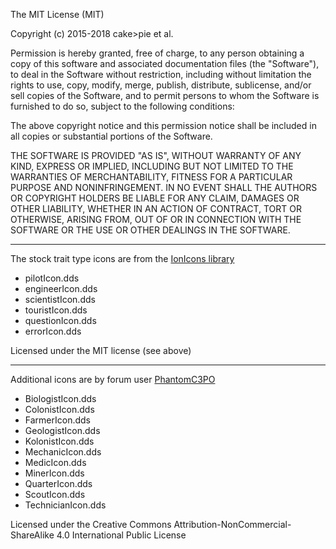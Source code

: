 The MIT License (MIT)

Copyright (c) 2015-2018 cake>pie et al.

Permission is hereby granted, free of charge, to any person obtaining a copy
of this software and associated documentation files (the "Software"), to deal
in the Software without restriction, including without limitation the rights
to use, copy, modify, merge, publish, distribute, sublicense, and/or sell
copies of the Software, and to permit persons to whom the Software is
furnished to do so, subject to the following conditions:

The above copyright notice and this permission notice shall be included in all
copies or substantial portions of the Software.

THE SOFTWARE IS PROVIDED "AS IS", WITHOUT WARRANTY OF ANY KIND, EXPRESS OR
IMPLIED, INCLUDING BUT NOT LIMITED TO THE WARRANTIES OF MERCHANTABILITY,
FITNESS FOR A PARTICULAR PURPOSE AND NONINFRINGEMENT. IN NO EVENT SHALL THE
AUTHORS OR COPYRIGHT HOLDERS BE LIABLE FOR ANY CLAIM, DAMAGES OR OTHER
LIABILITY, WHETHER IN AN ACTION OF CONTRACT, TORT OR OTHERWISE, ARISING FROM,
OUT OF OR IN CONNECTION WITH THE SOFTWARE OR THE USE OR OTHER DEALINGS IN THE
SOFTWARE.

---------------

The stock trait type icons are from the [IonIcons library](http://ionicons.com/)
- pilotIcon.dds
- engineerIcon.dds
- scientistIcon.dds
- touristIcon.dds
- questionIcon.dds
- errorIcon.dds

Licensed under the MIT license (see above)

---------------

Additional icons are by forum user [PhantomC3PO](http://forum.kerbalspaceprogram.com/index.php?/profile/158480-phantomc3po/)
- BiologistIcon.dds
- ColonistIcon.dds
- FarmerIcon.dds
- GeologistIcon.dds
- KolonistIcon.dds
- MechanicIcon.dds
- MedicIcon.dds
- MinerIcon.dds
- QuarterIcon.dds
- ScoutIcon.dds
- TechnicianIcon.dds

Licensed under the Creative Commons Attribution-NonCommercial-ShareAlike 4.0 International Public License

